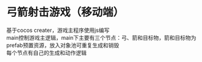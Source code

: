 # 弓箭射击游戏（移动端）

基于cocos creater，游戏主程序使用js编写<br>
main控制游戏主逻辑，main下主要有三个节点：弓、箭和目标物，箭和目标物为prefab预置资源，放入对象池可重复生成和销毁<br>
每个节点有自己的生成和动作逻辑<br>
